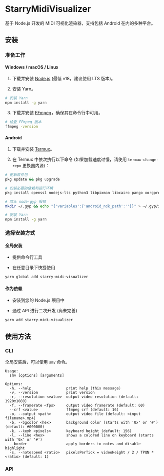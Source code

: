 # StarryMidiVisualizer

基于 Node.js 开发的 MIDI 可视化渲染器，支持包括 Android 在内的多种平台。

## 安装

### 准备工作

#### Windows / macOS / Linux

1. 下载并安装 [Node.js](https://nodejs.org/) (最低 v18，建议使用 LTS 版本)。

2. 安装 Yarn。

```bash
# 安装 Yarn
npm install -g yarn
```

3. 下载并安装 [FFmpeg](https://ffmpeg.org/)，确保其在命令行中可用。

```bash
# 检查 FFmpeg 版本
ffmpeg -version
```

#### Android

1. 下载并安装 [Termux](https://github.com/termux/termux-app)。

2. 在 Termux 中依次执行以下命令 (如果加载速度过慢，请使用 `termux-change-repo` 更换国内源)：

```bash
# 更新软件包
pkg update && pkg upgrade

# 安装必要的依赖和运行环境
pkg install openssl nodejs-lts python3 libpixman libcairo pango xorgproto libexpat ffmpeg

# 防止 node-gyp 报错
mkdir ~/.gyp && echo "{'variables':{'android_ndk_path':''}}" > ~/.gyp/include.gypi

# 安装 Yarn
npm install -g yarn
```

### 选择安装方式

#### 全局安装

- 提供命令行工具

- 在任意目录下快捷使用

```bash
yarn global add starry-midi-visualizer
```

#### 作为依赖

- 安装到您的 Node.js 项目中

- 通过 API 进行二次开发 (尚未完善)

```bash
yarn add starry-midi-visualizer
```

## 使用方法

### CLI

全局安装后，可以使用 `smv` 命令。

```
Usage:
  smv [options] [arguments]

Options:
  -h, --help                print help (this message)
  -v, --version             print version
  -r, --resolution <value>  output video resolution (default: 1920x1080)
  -f, --framerate <fps>     output video framerate (default: 60)
  --crf <value>             ffmpeg crf (default: 16)
  -o, --output <path>       output video file (default: <input filename>.mp4)
  -b, --bgcolor <hex>       background color (starts with '0x' or '#') (default: #000000)
  -k, --keyh <pixels>       keyboard height (default: 156)
  -l, --line <hex>          shows a colored line on keyboard (starts with '0x' or '#')
  --border                  apply borders to notes and disable highlight
  -s, --notespeed <ratio>   pixelsPerTick = videoHeight / 2 / TPQN * <ratio> (default: 1)
```

### API